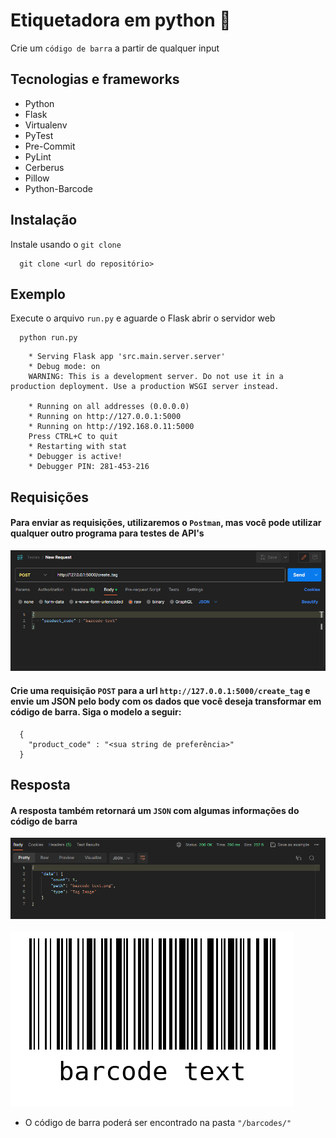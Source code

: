 # Etiquetadora em python 🐍
Crie um `código de barra` a partir de qualquer input

## Tecnologias e frameworks
* Python
* Flask
* Virtualenv
* PyTest
* Pre-Commit
* PyLint
* Cerberus
* Pillow
* Python-Barcode

## Instalação
Instale usando o `git clone`
```
  git clone <url do repositório>
```

## Exemplo
Execute o arquivo `run.py` e aguarde o Flask abrir o servidor web
```
  python run.py
```
```
    * Serving Flask app 'src.main.server.server'
    * Debug mode: on
    WARNING: This is a development server. Do not use it in a production deployment. Use a production WSGI server instead.

    * Running on all addresses (0.0.0.0)
    * Running on http://127.0.0.1:5000
    * Running on http://192.168.0.11:5000
    Press CTRL+C to quit
    * Restarting with stat
    * Debugger is active!
    * Debugger PIN: 281-453-216
```

## Requisições
#### Para enviar as requisições, utilizaremos o `Postman`, mas você pode utilizar qualquer outro programa para testes de API's

<img src="./imgs/requisicao.png" style="position: relative; top: 10">

#### Crie uma requisição `POST` para a url `http://127.0.0.1:5000/create_tag` e envie um JSON pelo body com os dados que você deseja transformar em código de barra. Siga o modelo a seguir:

```
  {
    "product_code" : "<sua string de preferência>"
  }
```
## Resposta
#### A resposta também retornará um `JSON` com algumas informações do código de barra

<img src="./imgs/resposta.png">
<br> <br>
<img src="./barcodes/barcode text.png">

* O código de barra poderá ser encontrado na pasta `"/barcodes/"`


